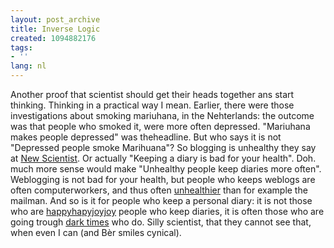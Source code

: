 ```yaml
---
layout: post_archive
title: Inverse Logic
created: 1094882176
tags:
- ''
lang: nl
---
```

Another proof that scientist should get their heads together ans start thinking. Thinking in a practical way I mean. Earlier, there were those investigations about smoking mariuhana, in the Nehterlands: the outcome was that people who smoked it, were more often depressed. "Mariuhana makes people depressed" was theheadline. But who says it is not "Depressed people smoke Marihuana"? So blogging is unhealthy they say at [New Scientist]( http://www.newscientist.com/news/news.jsp?id=ns99996374). Or actually "Keeping a diary is bad for your health". Doh. much more sense would make "Unhealthy people keep diaries more often". Weblogging is not bad for your health, but people who keeps weblogs are often computerworkers, and thus often [unhealthier](http://www.fitgeek.org) than for example the mailman. And so is it for people who keep a personal diary: it is not those who are [happyhapyjoyjoy](http://www.bitstorm.org/happyjoy/) people who keep diaries, it is often those who are going trough [dark times](http://www.riaa.com/default.asp) who do. Silly scientist, that they cannot see that, when even I can (and Bèr smiles cynical).
